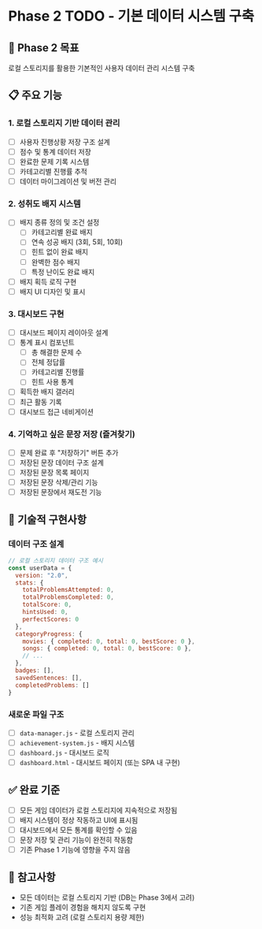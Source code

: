 # Phase 2 TODO - 기본 데이터 시스템 구축

## 🎯 Phase 2 목표
로컬 스토리지를 활용한 기본적인 사용자 데이터 관리 시스템 구축

## 📋 주요 기능

### 1. 로컬 스토리지 기반 데이터 관리
- [ ] 사용자 진행상황 저장 구조 설계
- [ ] 점수 및 통계 데이터 저장
- [ ] 완료한 문제 기록 시스템
- [ ] 카테고리별 진행률 추적
- [ ] 데이터 마이그레이션 및 버전 관리

### 2. 성취도 배지 시스템
- [ ] 배지 종류 정의 및 조건 설정
  - [ ] 카테고리별 완료 배지
  - [ ] 연속 성공 배지 (3회, 5회, 10회)
  - [ ] 힌트 없이 완료 배지
  - [ ] 완벽한 점수 배지
  - [ ] 특정 난이도 완료 배지
- [ ] 배지 획득 로직 구현
- [ ] 배지 UI 디자인 및 표시

### 3. 대시보드 구현
- [ ] 대시보드 페이지 레이아웃 설계
- [ ] 통계 표시 컴포넌트
  - [ ] 총 해결한 문제 수
  - [ ] 전체 정답률
  - [ ] 카테고리별 진행률
  - [ ] 힌트 사용 통계
- [ ] 획득한 배지 갤러리
- [ ] 최근 활동 기록
- [ ] 대시보드 접근 네비게이션

### 4. 기억하고 싶은 문장 저장 (즐겨찾기)
- [ ] 문제 완료 후 "저장하기" 버튼 추가
- [ ] 저장된 문장 데이터 구조 설계
- [ ] 저장된 문장 목록 페이지
- [ ] 저장된 문장 삭제/관리 기능
- [ ] 저장된 문장에서 재도전 기능

## 🔧 기술적 구현사항

### 데이터 구조 설계
```javascript
// 로컬 스토리지 데이터 구조 예시
const userData = {
  version: "2.0",
  stats: {
    totalProblemsAttempted: 0,
    totalProblemsCompleted: 0,
    totalScore: 0,
    hintsUsed: 0,
    perfectScores: 0
  },
  categoryProgress: {
    movies: { completed: 0, total: 0, bestScore: 0 },
    songs: { completed: 0, total: 0, bestScore: 0 },
    // ...
  },
  badges: [],
  savedSentences: [],
  completedProblems: []
}
```

### 새로운 파일 구조
- [ ] `data-manager.js` - 로컬 스토리지 관리
- [ ] `achievement-system.js` - 배지 시스템
- [ ] `dashboard.js` - 대시보드 로직
- [ ] `dashboard.html` - 대시보드 페이지 (또는 SPA 내 구현)

## ✅ 완료 기준
- [ ] 모든 게임 데이터가 로컬 스토리지에 지속적으로 저장됨
- [ ] 배지 시스템이 정상 작동하고 UI에 표시됨
- [ ] 대시보드에서 모든 통계를 확인할 수 있음
- [ ] 문장 저장 및 관리 기능이 완전히 작동함
- [ ] 기존 Phase 1 기능에 영향을 주지 않음

## 📝 참고사항
- 모든 데이터는 로컬 스토리지 기반 (DB는 Phase 3에서 고려)
- 기존 게임 플레이 경험을 해치지 않도록 구현
- 성능 최적화 고려 (로컬 스토리지 용량 제한)